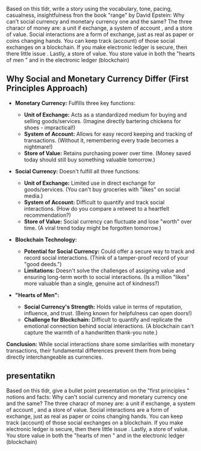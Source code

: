 Based on this tldr, write a story using the vocabulary, tone, pacing, casualness, insightfulness fron the book "range" by David Epstein: Why can't social currency and monetary currency one and the same? The three characr of money are: a unit if exchange, a system of account , and a store of value. Social interactions are a form of exchange, just as real as paper or coins changing hands. You can keep track (account) of those social exchanges on a blockchain. If you make electronic ledger is secure, then there little issue . Lastly, a store of value. You store value in both the "hearts of men " and in the electronic ledger (blockchain)

 
## Why Social and Monetary Currency Differ (First Principles Approach)

* **Monetary Currency:** Fulfills three key functions:
    * **Unit of Exchange:** Acts as a standardized medium for buying and selling goods/services. (Imagine directly bartering chickens for shoes - impractical!)
    * **System of Account:** Allows for easy record keeping and tracking of transactions. (Without it, remembering every trade becomes a nightmare!)
    * **Store of Value:** Retains purchasing power over time. (Money saved today should still buy something valuable tomorrow.)

* **Social Currency:** Doesn't fulfill all three functions:
    * **Unit of Exchange:** Limited use in direct exchange for goods/services. (You can't buy groceries with "likes" on social media.)
    * **System of Account:** Difficult to quantify and track social interactions. (How do you compare a retweet to a heartfelt recommendation?)
    * **Store of Value:** Social currency can fluctuate and lose "worth" over time. (A viral trend today might be forgotten tomorrow.)

* **Blockchain Technology:** 
    * **Potential for Social Currency:** Could offer a secure way to track and record social interactions. (Think of a tamper-proof record of your "good deeds.")
    * **Limitations:** Doesn't solve the challenges of assigning value and ensuring long-term worth to social interactions. (Is a million "likes" more valuable than a single, genuine act of kindness?)

* **"Hearts of Men":** 
    * **Social Currency's Strength:** Holds value in terms of reputation, influence, and trust. (Being known for helpfulness can open doors!)
    * **Challenge for Blockchain:** Difficult to quantify and replicate the emotional connection behind social interactions. (A blockchain can't capture the warmth of a handwritten thank-you note.)

**Conclusion:** While social interactions share some similarities with monetary transactions, their fundamental differences prevent them from being directly interchangeable as currencies.   


## presentatikn
Based on this tldr, give a bullet point presentation on the "first principles " notions and facts: Why can't social currency and monetary currency one and the same? The three characr of money are: a unit if exchange, a system of account , and a store of value. Social interactions are a form of exchange, just as real as paper or coins changing hands. You can keep track (account) of those social exchanges on a blockchain. If you make electronic ledger is secure, then there little issue . Lastly, a store of value. You store value in both the "hearts of men " and in the electronic ledger (blockchain)


